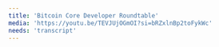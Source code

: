 ```yaml
---
title: 'Bitcoin Core Developer Roundtable'
media: 'https://youtu.be/TEVJUjOGmOI?si=bRZxlnBp2toFykWc'
needs: 'transcript'
---
```

